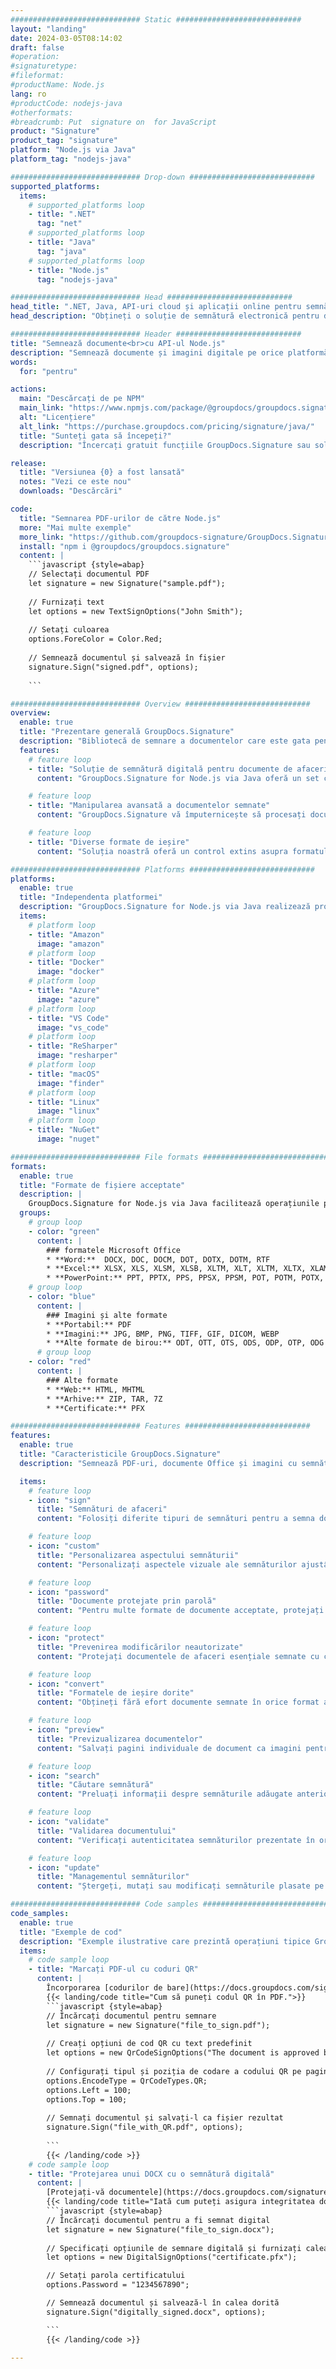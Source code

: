 ```yaml
---
############################# Static ############################
layout: "landing"
date: 2024-03-05T08:14:02
draft: false
#operation: 
#signaturetype: 
#fileformat: 
#productName: Node.js
lang: ro
#productCode: nodejs-java
#otherformats: 
#breadcrumb: Put  signature on  for JavaScript
product: "Signature"
product_tag: "signature"
platform: "Node.js via Java"
platform_tag: "nodejs-java"

############################# Drop-down ############################
supported_platforms:
  items:
    # supported_platforms loop
    - title: ".NET"
      tag: "net"
    # supported_platforms loop
    - title: "Java"
      tag: "java"
    # supported_platforms loop
    - title: "Node.js"
      tag: "nodejs-java"

############################# Head ############################
head_title: ".NET, Java, API-uri cloud și aplicații online pentru semnătura documentelor"
head_description: "Obțineți o soluție de semnătură electronică pentru documente all-in-one pentru .NET, Java și aplicații bazate pe cloud. Semnează online formate comune de documente folosind funcția simplă de glisare și plasare"

############################# Header ############################
title: "Semnează documente<br>cu API-ul Node.js"
description: "Semnează documente și imagini digitale pe orice platformă folosind API-urile noastre flexibile și soluțiile bazate pe aplicații pentru programatori și utilizatori finali."
words:
  for: "pentru"

actions:
  main: "Descărcați de pe NPM"
  main_link: "https://www.npmjs.com/package/@groupdocs/groupdocs.signature/"
  alt: "Licențiere"
  alt_link: "https://purchase.groupdocs.com/pricing/signature/java/"
  title: "Sunteți gata să începeți?"
  description: "Încercați gratuit funcțiile GroupDocs.Signature sau solicitați o licență"

release:
  title: "Versiunea {0} a fost lansată"
  notes: "Vezi ce este nou"
  downloads: "Descărcări"

code:
  title: "Semnarea PDF-urilor de către Node.js"
  more: "Mai multe exemple"
  more_link: "https://github.com/groupdocs-signature/GroupDocs.Signature-for-Node.js-via-Java/"
  install: "npm i @groupdocs/groupdocs.signature"
  content: |
    ```javascript {style=abap}   
    // Selectați documentul PDF
    let signature = new Signature("sample.pdf");
    
    // Furnizați text
    let options = new TextSignOptions("John Smith");
    
    // Setați culoarea
    options.ForeColor = Color.Red;
    
    // Semnează documentul și salvează în fișier
    signature.Sign("signed.pdf", options);
    
    ```

############################# Overview ############################
overview:
  enable: true
  title: "Prezentare generală GroupDocs.Signature"
  description: "Bibliotecă de semnare a documentelor care este gata pentru a fi utilizată în aplicațiile Node.js"
  features:
    # feature loop
    - title: "Soluție de semnătură digitală pentru documente de afaceri cu Node.js"
      content: "GroupDocs.Signature for Node.js via Java oferă un set cuprinzător de opțiuni de semnătură digitală pentru PDF, documente Office și imagini. Sunt disponibile text, coduri de bare, imagini, certificate digitale și metadate. Procesarea eficientă a documentelor asigură eficiență."

    # feature loop
    - title: "Manipularea avansată a documentelor semnate"
      content: "GroupDocs.Signature vă împuternicește să procesați documente semnate. Căutați și validați semnăturile folosind diverse criterii. În plus, extrageți informații detaliate despre document sau generați imagini de previzualizare ale paginilor."

    # feature loop
    - title: "Diverse formate de ieșire"
      content: "Soluția noastră oferă un control extins asupra formatului de ieșire al documentelor semnate. Poziționați cu precizie semnăturile pe orice pagină și personalizați-le aspectul. Salvați documentele semnate în numeroase formate acceptate și, opțional, asigurați-le cu parole."

############################# Platforms ############################
platforms:
  enable: true
  title: "Independenta platformei"
  description: "GroupDocs.Signature for Node.js via Java realizează procesarea documentelor cu diferite sisteme de operare"
  items:
    # platform loop
    - title: "Amazon"
      image: "amazon"
    # platform loop
    - title: "Docker"
      image: "docker"
    # platform loop
    - title: "Azure"
      image: "azure"
    # platform loop
    - title: "VS Code"
      image: "vs_code"
    # platform loop
    - title: "ReSharper"
      image: "resharper"
    # platform loop
    - title: "macOS"
      image: "finder"
    # platform loop
    - title: "Linux"
      image: "linux"
    # platform loop
    - title: "NuGet"
      image: "nuget"

############################# File formats ############################
formats:
  enable: true
  title: "Formate de fișiere acceptate"
  description: |
    GroupDocs.Signature for Node.js via Java facilitează operațiunile pentru [formatele de fișiere populare](https://docs.groupdocs.com/signature/java/supported-document-formats/).
  groups:
    # group loop
    - color: "green"
      content: |
        ### formatele Microsoft Office
        * **Word:**  DOCX, DOC, DOCM, DOT, DOTX, DOTM, RTF
        * **Excel:** XLSX, XLS, XLSM, XLSB, XLTM, XLT, XLTM, XLTX, XLAM, SXC, SpreadsheetML
        * **PowerPoint:** PPT, PPTX, PPS, PPSX, PPSM, POT, POTM, POTX, PPTM
    # group loop
    - color: "blue"
      content: |
        ### Imagini și alte formate
        * **Portabil:** PDF
        * **Imagini:** JPG, BMP, PNG, TIFF, GIF, DICOM, WEBP
        * **Alte formate de birou:** ODT, OTT, OTS, ODS, ODP, OTP, ODG
      # group loop
    - color: "red"
      content: |
        ### Alte formate
        * **Web:** HTML, MHTML
        * **Arhive:** ZIP, TAR, 7Z
        * **Certificate:** PFX

############################# Features ############################
features:
  enable: true
  title: "Caracteristicile GroupDocs.Signature"
  description: "Semnează PDF-uri, documente Office și imagini cu semnături digitale"

  items:
    # feature loop
    - icon: "sign"
      title: "Semnături de afaceri"
      content: "Folosiți diferite tipuri de semnături pentru a semna documente. Plasați semnăturile digitale exact pe orice locație a paginii."

    # feature loop
    - icon: "custom"
      title: "Personalizarea aspectului semnăturii"
      content: "Personalizați aspectele vizuale ale semnăturilor ajustând culoarea, fontul, marginile, rotația și multe altele pentru a obține rezultatul dorit."

    # feature loop
    - icon: "password"
      title: "Documente protejate prin parolă"
      content: "Pentru multe formate de documente acceptate, protejați documentele semnate cu o parolă pentru un plus de securitate."

    # feature loop
    - icon: "protect"
      title: "Prevenirea modificărilor neautorizate"
      content: "Protejați documentele de afaceri esențiale semnate cu certificate digitale de modificări neautorizate."

    # feature loop
    - icon: "convert"
      title: "Formatele de ieșire dorite"
      content: "Obțineți fără efort documente semnate în orice format acceptat. Convertiți cu ușurință documentele MS Word în format PDF."

    # feature loop
    - icon: "preview"
      title: "Previzualizarea documentelor"
      content: "Salvați pagini individuale de document ca imagini pentru nevoile viitoare."

    # feature loop
    - icon: "search"
      title: "Căutare semnătură"
      content: "Preluați informații despre semnăturile adăugate anterior în documentele dvs."

    # feature loop
    - icon: "validate"
      title: "Validarea documentului"
      content: "Verificați autenticitatea semnăturilor prezentate în orice document."

    # feature loop
    - icon: "update"
      title: "Managementul semnăturilor"
      content: "Ștergeți, mutați sau modificați semnăturile plasate pe orice pagină a documentului."

############################# Code samples ############################
code_samples:
  enable: true
  title: "Exemple de cod"
  description: "Exemple ilustrative care prezintă operațiuni tipice GroupDocs.Signature for Node.js via Java"
  items:
    # code sample loop
    - title: "Marcați PDF-ul cu coduri QR"
      content: |
        Încorporarea [codurilor de bare](https://docs.groupdocs.com/signature/java/esign-document-with-qr-code-signature/) în anumite pagini de document PDF poate eficientiza procesele de afaceri. Această secțiune oferă un exemplu de adăugare a unui cod QR utilizând GroupDocs.Signature for Node.js via Java.
        {{< landing/code title="Cum să puneți codul QR în PDF.">}}
        ```javascript {style=abap}
        // Încărcați documentul pentru semnare
        let signature = new Signature("file_to_sign.pdf");
        
        // Creați opțiuni de cod QR cu text predefinit
        let options = new QrCodeSignOptions("The document is approved by John Smith");
        
        // Configurați tipul și poziția de codare a codului QR pe ​​pagină
        options.EncodeType = QrCodeTypes.QR;
        options.Left = 100;
        options.Top = 100;
            
        // Semnați documentul și salvați-l ca fișier rezultat
        signature.Sign("file_with_QR.pdf", options);
        
        ```
        {{< /landing/code >}}
    # code sample loop
    - title: "Protejarea unui DOCX cu o semnătură digitală"
      content: |
        [Protejați-vă documentele](https://docs.groupdocs.com/signature/java/esign-document-with-digital-signature/) prin semnături bazate pe certificate digitale. Semnătura digitală vă protejează documentele de afaceri împotriva modificării conținutului.
        {{< landing/code title="Iată cum puteți asigura integritatea documentului.">}}
        ```javascript {style=abap}   
        // Încărcați documentul pentru a fi semnat digital
        let signature = new Signature("file_to_sign.docx");
        
        // Specificați opțiunile de semnare digitală și furnizați calea către fișierul de certificat
        let options = new DigitalSignOptions("certificate.pfx");

        // Setați parola certificatului
        options.Password = "1234567890";

        // Semnează documentul și salvează-l în calea dorită
        signature.Sign("digitally_signed.docx", options);

        ```
        {{< /landing/code >}}

---
```

